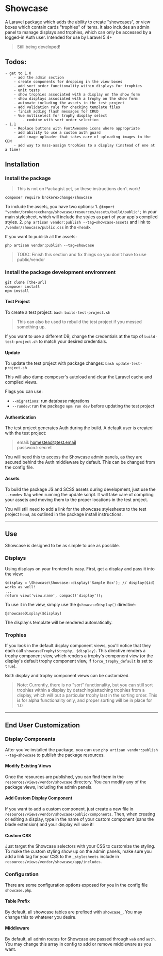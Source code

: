 # Showcase

A Laravel package which adds the ability to create "showcases", or view boxes which contain cards "trophies" of items. It also includes an admin panel to manage displays and trophies, which can only be accessed by a logged-in Auth user. Intended for use by Laravel 5.4+

> Still being developed!

## Todos:
    - get to 1.0
        - add the admin section
        - create components for dropping in the view boxes
        - add sort order functionality within displays for trophies
        - unit tests
        - show trophies associated with a display on the show form
        - show displays associated with a trophy on the show form
        - automate including the assets in the test project
        - add validation rule for checking template files
        - finish adding flash messages for CRUD
        - Vue multiselect for trophy display select
            - combine with sort order selection
    - 1.1
        - Replace buttons with FontAwesome icons where appropriate
        - add ability to use a custom auth guard
        - add image uploader that takes care of uploading images to the CDN
        - add way to mass-assign trophies to a display (instead of one at a time)

## Installation

### Install the package

> This is not on Packagist yet, so these instructions don't work!

```
composer require brokerexchange/showcase
```

To include the assets, you have two options:
    1. `@import "vendor/brokerexchange/showcase/resources/assets/build/public";` in your main stylesheet, which will include the styles as part of your app's compiled styles.
    2. `php artisan vendor:publish --tag=showcase-assets` and link to `/vendor/showcase/public.css` in the `<head>`.

If you want to publish all the assets:
```
php artisan vendor:publish --tag=showcase
```

> TODO: Finish this section and fix things so you don't have to use public/vendor

### Install the package development environment

```
git clone [the-url]
composer install
npm install
```

#### Test Project
To create a test project:
`bash build-test-project.sh`

> This can also be used to rebuild the test project if you messed something up.

If you want to use a different DB, change the credentials at the top of `build-test-project.sh` to match your desired credentials.

#### Update
To update the test project with package changes:
`bash update-test-project.sh`

This will also dump composer's autoload and clear the Laravel cache and compiled views.

Flags you can use:
- `--migrations`: run database migrations
- `--rundev`: run the package `npm run dev` before updating the test project

#### Authentication
The test project generates Auth during the build. A default user is created with the test project:

> email: homestead@test.email <br>
> password: secret

You will need this to access the Showcase admin panels, as they are secured behind the Auth middleware by default. This can be changed from the config file.

#### Assets
To build the package JS and SCSS assets during development, just use the `--rundev` flag when running the update script. It will take care of compiling your assets and moving them to the proper locations in the test project.

You will still need to add a link for the showcase stylesheets to the test project `head`, as outlined in the package install instructions.

---

## Use

Showcase is designed to be as simple to use as possible.

### Displays
Using displays on your frontend is easy. First, get a display and pass it into the view:

```
$display = \Showcase\Showcase::display('Sample Box'); // display($id) works as well!
...
return view('view.name', compact('display'));
```

To use it in the view, simply use the `@showcaseDisplay()` directive:

```
@showcaseDisplay($display)
```

The display's template will be rendered automatically.

### Trophies

If you look in the default display component views, you'll notice that they each call `showcaseTrophy($trophy, $display)`. This directive renders a trophy component view, which renders a trophy's component view (or the display's default trophy component view, if `force_trophy_default` is set to `true`).

Both display and trophy component views can be customized.

> Note: Currently, there is no "sort" functionality, but you can still sort trophies within a display by detaching/attaching trophies from a display, which will put a particular trophy last in the sorting order. This is for alpha functionality only, and proper sorting will be in place for 1.0

---

## End User Customization

### Display Components
After you've installed the package, you can use `php artisan vendor:publish --tag=showcase` to publish the package resources.

#### Modify Existing Views
Once the resources are published, you can find them in the `resources/views/vendor/showcase` directory. You can modify any of the package views, including the admin panels.

#### Add Custom Display Component
If you want to add a custom component, just create a new file in `resources/views/vendor/showcase/public/components`. Then, when creating or editing a display, type in the name of your custom component (sans the blade extension) and your display will use it!

#### Custom CSS
Just target the Showcase selectors with your CSS to customize the styling. To make the custom styling show up on the admin panels, make sure you add a link tag for your CSS to the `_stylesheets` include in `resources/views/vendor/showcase/app/includes`.

### Configuration
There are some configuration options exposed for you in the config file `showcase.php`.

#### Table Prefix
By default, all showcase tables are prefixed with `showcase_`. You may change this to whatever you desire.

#### Middleware
By default, all admin routes for Showcase are passed through `web` and `auth`. You may change this array in config to add or remove middleware as you want.